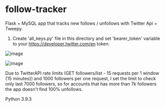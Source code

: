 # follow-tracker

Flask + MySQL app that tracks new follows / unfollows with Twitter Api + Tweepy.

1. Create 'all_keys.py' file in this directory and set 'bearer_token' variable to your https://developer.twitter.com/en token.

![image](https://user-images.githubusercontent.com/84145031/169515827-da8eee7f-d977-48f9-bcc5-9fcbbe57950a.png)

![image](https://user-images.githubusercontent.com/84145031/169515867-785e2398-9ee6-42f9-a179-f6af7fe5d245.png)

Due to TwitterAPI rate limits (GET followers/list - 15 requests per 1 window {15 minutes}) and 1000 followers per one request, I set the limit to check only last 7000 followers, so for accounts that has more than 7k followers the app doesn't find 100% unfollows.

Python 3.9.3
